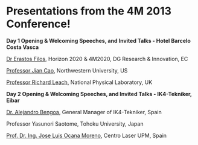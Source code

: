 # Presentations from the 4M 2013 Conference!

**Day 1 Opening & Welcoming Speeches, and Invited Talks - Hotel Barcelo Costa Vasca**

[Dr Erastos Filos](/4m-association/images/files/Presentation_Erastos-Filos.pdf), Horizon 2020 & 4M2020, DG Research & Innovation, EC

[Professor Jian Cao](/4m-association/images/files/Presentation_Jian-Cao.pdf), Northwestern University, US

[Professor Richard Leach](/4m-association/images/files/Presentation_Richard-Leach.pdf), National Physical Laboratory, UK

**Day 2 Opening & Welcoming Speeches, and Invited Talks - IK4-Tekniker, Eibar**

[Dr. Alejandro Bengoa](/4m-association/images/files/Presentation_Alejandro-Bengoa.pdf), General Manager of IK4-Tekniker, Spain

Professor Yasunori Saotome, Tohoku University, Japan

[Prof. Dr. Ing. Jose Luis Ocana Moreno](/4m-association/images/files/Presentation_Jose-L.Ocana_.pdf), Centro Laser UPM, Spain